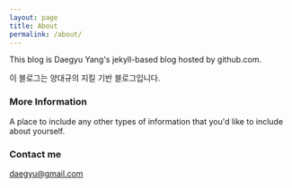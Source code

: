```yaml
---
layout: page
title: About
permalink: /about/
---
```


This blog is Daegyu Yang's jekyll-based blog hosted by github.com.

이 블로그는 양대규의 지킬 기반 블로그입니다.

### More Information

A place to include any other types of information that you'd like to include about yourself. 

### Contact me

[daegyu@gmail.com](mailto:daegyu@gmail.com)

